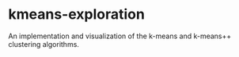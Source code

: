 # kmeans-exploration
An implementation and visualization of the k-means and k-means++ clustering algorithms.
